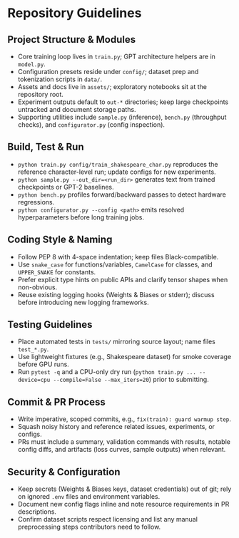 ﻿# Repository Guidelines

## Project Structure & Modules
- Core training loop lives in `train.py`; GPT architecture helpers are in `model.py`.
- Configuration presets reside under `config/`; dataset prep and tokenization scripts in `data/`.
- Assets and docs live in `assets/`; exploratory notebooks sit at the repository root.
- Experiment outputs default to `out-*` directories; keep large checkpoints untracked and document storage paths.
- Supporting utilities include `sample.py` (inference), `bench.py` (throughput checks), and `configurator.py` (config inspection).

## Build, Test & Run
- `python train.py config/train_shakespeare_char.py` reproduces the reference character-level run; update configs for new experiments.
- `python sample.py --out_dir=<run_dir>` generates text from trained checkpoints or GPT-2 baselines.
- `python bench.py` profiles forward/backward passes to detect hardware regressions.
- `python configurator.py --config <path>` emits resolved hyperparameters before long training jobs.

## Coding Style & Naming
- Follow PEP 8 with 4-space indentation; keep files Black-compatible.
- Use `snake_case` for functions/variables, `CamelCase` for classes, and `UPPER_SNAKE` for constants.
- Prefer explicit type hints on public APIs and clarify tensor shapes when non-obvious.
- Reuse existing logging hooks (Weights & Biases or stderr); discuss before introducing new logging frameworks.

## Testing Guidelines
- Place automated tests in `tests/` mirroring source layout; name files `test_*.py`.
- Use lightweight fixtures (e.g., Shakespeare dataset) for smoke coverage before GPU runs.
- Run `pytest -q` and a CPU-only dry run (`python train.py ... --device=cpu --compile=False --max_iters=20`) prior to submitting.

## Commit & PR Process
- Write imperative, scoped commits, e.g., `fix(train): guard warmup step`.
- Squash noisy history and reference related issues, experiments, or configs.
- PRs must include a summary, validation commands with results, notable config diffs, and artifacts (loss curves, sample outputs) when relevant.

## Security & Configuration
- Keep secrets (Weights & Biases keys, dataset credentials) out of git; rely on ignored `.env` files and environment variables.
- Document new config flags inline and note resource requirements in PR descriptions.
- Confirm dataset scripts respect licensing and list any manual preprocessing steps contributors need to follow.
